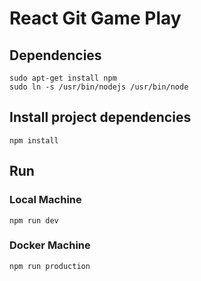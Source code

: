 # React Git Game Play

## Dependencies ##

```
sudo apt-get install npm
sudo ln -s /usr/bin/nodejs /usr/bin/node
```

## Install project dependencies ##

```
npm install
```

## Run ##

### Local Machine ###

```
npm run dev
```

### Docker Machine ###

```
npm run production
```

